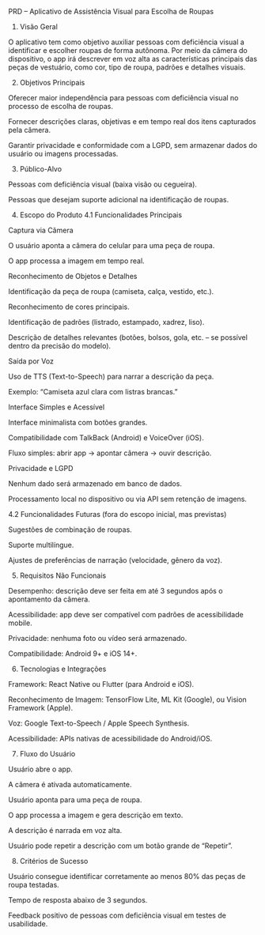 PRD – Aplicativo de Assistência Visual para Escolha de Roupas
1. Visão Geral

O aplicativo tem como objetivo auxiliar pessoas com deficiência visual a identificar e escolher roupas de forma autônoma.
Por meio da câmera do dispositivo, o app irá descrever em voz alta as características principais das peças de vestuário, como cor, tipo de roupa, padrões e detalhes visuais.

2. Objetivos Principais

Oferecer maior independência para pessoas com deficiência visual no processo de escolha de roupas.

Fornecer descrições claras, objetivas e em tempo real dos itens capturados pela câmera.

Garantir privacidade e conformidade com a LGPD, sem armazenar dados do usuário ou imagens processadas.

3. Público-Alvo

Pessoas com deficiência visual (baixa visão ou cegueira).

Pessoas que desejam suporte adicional na identificação de roupas.

4. Escopo do Produto
4.1 Funcionalidades Principais

Captura via Câmera

O usuário aponta a câmera do celular para uma peça de roupa.

O app processa a imagem em tempo real.

Reconhecimento de Objetos e Detalhes

Identificação da peça de roupa (camiseta, calça, vestido, etc.).

Reconhecimento de cores principais.

Identificação de padrões (listrado, estampado, xadrez, liso).

Descrição de detalhes relevantes (botões, bolsos, gola, etc. – se possível dentro da precisão do modelo).

Saída por Voz

Uso de TTS (Text-to-Speech) para narrar a descrição da peça.

Exemplo: “Camiseta azul clara com listras brancas.”

Interface Simples e Acessível

Interface minimalista com botões grandes.

Compatibilidade com TalkBack (Android) e VoiceOver (iOS).

Fluxo simples: abrir app → apontar câmera → ouvir descrição.

Privacidade e LGPD

Nenhum dado será armazenado em banco de dados.

Processamento local no dispositivo ou via API sem retenção de imagens.

4.2 Funcionalidades Futuras (fora do escopo inicial, mas previstas)

Sugestões de combinação de roupas.

Suporte multilíngue.

Ajustes de preferências de narração (velocidade, gênero da voz).

5. Requisitos Não Funcionais

Desempenho: descrição deve ser feita em até 3 segundos após o apontamento da câmera.

Acessibilidade: app deve ser compatível com padrões de acessibilidade mobile.

Privacidade: nenhuma foto ou vídeo será armazenado.

Compatibilidade: Android 9+ e iOS 14+.

6. Tecnologias e Integrações

Framework: React Native ou Flutter (para Android e iOS).

Reconhecimento de Imagem: TensorFlow Lite, ML Kit (Google), ou Vision Framework (Apple).

Voz: Google Text-to-Speech / Apple Speech Synthesis.

Acessibilidade: APIs nativas de acessibilidade do Android/iOS.

7. Fluxo do Usuário

Usuário abre o app.

A câmera é ativada automaticamente.

Usuário aponta para uma peça de roupa.

O app processa a imagem e gera descrição em texto.

A descrição é narrada em voz alta.

Usuário pode repetir a descrição com um botão grande de “Repetir”.

8. Critérios de Sucesso

Usuário consegue identificar corretamente ao menos 80% das peças de roupa testadas.

Tempo de resposta abaixo de 3 segundos.

Feedback positivo de pessoas com deficiência visual em testes de usabilidade.